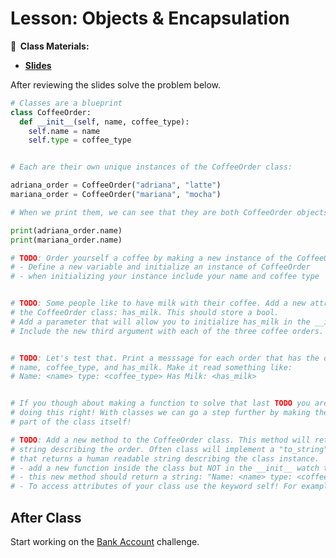 <!-- .slide: data-background="./Images/header.svg" data-background-repeat="none" data-background-size="40% 40%" data-background-position="center 10%" class="header" -->
# Lesson: Objects & Encapsulation

<!-- Put a link to the slides so that students can find them -->

**📝 &nbsp;Class Materials:** 
  <!-- Put a link to the slides -->
* [**Slides**](https://docs.google.com/presentation/d/1AdhOQDIZG1lgoK2DNeZXpXjPr7zpLD6S8hr7Bpi6ITk/edit?usp=sharing)

After reviewing the slides solve the problem below.

```python
# Classes are a blueprint
class CoffeeOrder:
  def __init__(self, name, coffee_type):
    self.name = name
    self.type = coffee_type


# Each are their own unique instances of the CoffeeOrder class:

adriana_order = CoffeeOrder("adriana", "latte")
mariana_order = CoffeeOrder("mariana", "mocha")

# When we print them, we can see that they are both CoffeeOrder objects and saved into memory at different locations.

print(adriana_order.name)
print(mariana_order.name)

# TODO: Order yourself a coffee by making a new instance of the CoffeeOrder class. 
# - Define a new variable and initialize an instance of CoffeeOrder
# - when initializing your instance include your name and coffee type


# TODO: Some people like to have milk with their coffee. Add a new attribute to 
# the CoffeeOrder class: has_milk. This should store a bool. 
# Add a parameter that will allow you to initialize has_milk in the __init__
# Include the new third argument with each of the three coffee orders. 


# TODO: Let's test that. Print a messsage for each order that has the order's
# name, coffee_type, and has_milk. Make it read something like: 
# Name: <name> type: <coffee_type> Has Milk: <has_milk>


# If you though about making a function to solve that last TODO you are 
# doing this right! With classes we can go a step further by making the function
# part of the class itself! 

# TODO: Add a new method to the CoffeeOrder class. This method will return a 
# string describing the order. Often class will implement a "to_string" method
# that returns a human readable string describing the class instance. 
# - add a new function inside the class but NOT in the __init__ watch the indentation!
# - this new method should return a string: "Name: <name> type: <coffee_type> Has Milk: <has_milk>"
# - To access attributes of your class use the keyword self! For example: self.name


```
  
<!-- > -->

## After Class

Start working on the [Bank Account](bank_account.md) challenge.



